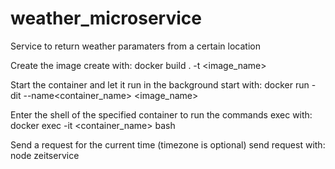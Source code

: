 # weather_microservice
Service to return weather paramaters from a certain location

Create the image
create with: docker build . -t <image_name>

Start the container and let it run in the background
start with: docker run -dit --name<container_name> <image_name>

Enter the shell of the specified container to run the commands
exec with: docker exec -it <container_name> bash

Send a request for the current time (timezone is optional)
send request with: node zeitservice <timezone>
